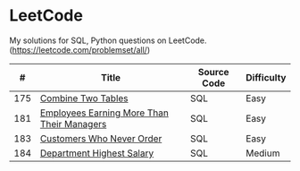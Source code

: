 # LeetCode
My solutions for SQL, Python questions on LeetCode.
(https://leetcode.com/problemset/all/)


| # | Title | Source Code | Difficulty |
|---| ----- | -------- | ---------- |
|175|[Combine Two Tables](https://leetcode.com/problems/combine-two-tables/)| SQL|Easy|
|181|[Employees Earning More Than Their Managers](https://leetcode.com/problems/employees-earning-more-than-their-managers/)| SQL|Easy|
|183|[Customers Who Never Order](https://leetcode.com/problems/customers-who-never-order/)|SQL|Easy|
|184|[Department Highest Salary](https://leetcode.com/problems/department-highest-salary/)|SQL|Medium|


